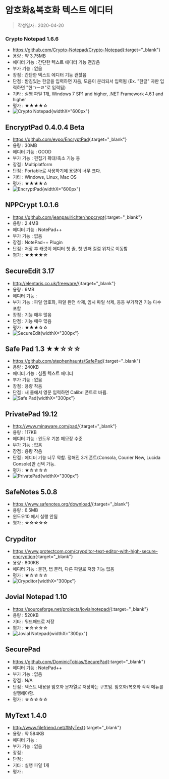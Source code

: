 # 암호화&복호화 텍스트 에디터

> 작성일자 : 2020-04-20


### Crypto Notepad 1.6.6
- <https://github.com/Crypto-Notepad/Crypto-Notepad>{:target="_blank"}
- 용량 : 약 3.75MB
- 에디터 기능 : 간단한 텍스트 에디터 기능 괜찮음
- 부가 기능 : 없음
- 장점 : 간단한 텍스트 에디터 기능 괜찮음
- 단점 : 받침있는 한글을 입력하면 자음, 모음이 분리되서 입력됨 (Ex. "한글" 자판 입력하면 "한ㄱㅡㄹ"로 입력됨)
- 기타 : 실행 파일 1개, Windows 7 SP1 and higher, .NET Framework 4.6.1 and higher
- 평가 : ★★★★☆
- ![Crypto Notepad](./assets/crypto-text-editor/crypto_notepad.png){widthX="600px"}


## EncryptPad 0.4.0.4 Beta
- <https://github.com/evpo/EncryptPad>{:target="_blank"}
- 용량 : 30MB
- 에디터 기능 : GOOD
- 부가 기능 : 편집기 확대/축소 기능 등
- 장점 : Multiplatform
- 단점 : Portable로 사용하기에 용량이 너무 크다.
- 기타 : Windows, Linux, Mac OS
- 평가 : ★★★★☆
- ![EncryptPad](./assets/crypto-text-editor/encryptpad.png){widthX="600px"}


## NPPCrypt 1.0.1.6
- <https://github.com/jeanpaulrichter/nppcrypt>{:target="_blank"}
- 용량 : 2.4MB
- 에디터 기능 : NotePad++
- 부가 기능 : 없음
- 장점 : NotePad++ Plugin
- 단점 : 저장 후 캐럿이 에디터 첫 줄, 첫 번째 컬럼 위치로 이동함
- 평가 : ★★★★☆


## SecureEdit 3.17
- <http://elentaris.co.uk/freeware/>{:target="_blank"}
- 용량 : 6MB
- 에디터 기능 : 
- 부가 기능 : 파일 암호화, 파일 완전 삭제, 임시 파일 삭제, 등등 부가적인 기능 다수 포함
- 장점 : 기능 매우 많음
- 단점 : 기능 매우 많음
- 평가 : ★★★☆☆
- ![SecureEdit](./assets/crypto-text-editor/secure_edit.png){widthX="300px"}


## Safe Pad 1.3 ★★☆☆☆
- <https://github.com/stephenhaunts/SafePad>{:target="_blank"}
- 용량 : 240KB
- 에디터 기능 : 심플 텍스트 에디터
- 부가 기능 : 없음
- 장점 : 용량 작음
- 단점 : 새 줄에서 영문 입력하면 Calibri 폰트로 바뀜.
- ![Safe Pad](./assets/crypto-text-editor/safe_pad.png){widthX="300px"}


## PrivatePad 19.12
- <http://www.minaware.com/pad/>{:target="_blank"}
- 용량 : 117KB
- 에디터 기능 : 윈도우 기본 메모장 수준
- 부가 기능 : 없음
- 장점 : 용량 작음
- 단점 : 에디터 기능 너무 약함. 정해진 3개 폰트(Consola, Courier New, Lucida Console)만 선택 가능.
- 평가 : ★☆☆☆☆
- ![PrivatePad](./assets/crypto-text-editor/privatepad.png){widthX="300px"}


## SafeNotes 5.0.8
- <https://www.safenotes.org/download/>{:target="_blank"}
- 용량 : 6.5MB
- 윈도우10 에서 실행 안됨
- 평가 : ☆☆☆☆☆


## Crypditor
- <https://www.protectcom.com/crypditor-text-editor-with-high-secure-encryption>{:target="_blank"}
- 용량 : 800KB
- 에디터 기능 : 불편, 탭 분리, 다른 파일로 저장 기능 없음
- 평가 : ★☆☆☆☆
- ![Crypditor](./assets/crypto-text-editor/crypditor.png){widthX="300px"}


## Jovial Notepad 1.10
- <https://sourceforge.net/projects/jovialnotepad/>{:target="_blank"}
- 용량 : 520KB
- 기타 : 워드패드로 저장
- 평가 : ★☆☆☆☆
- ![Jovial Notepad](./assets/crypto-text-editor/jovialnotepad.png){widthX="300px"}


## SecurePad
- <https://github.com/DominicTobias/SecurePad>{:target="_blank"}
- 에디터 기능 : NotePad++
- 부가 기능 : 없음
- 장점 : N/A
- 단점 : 텍스트 내용을 암호화 문자열로 저장하는 구조임. 암호화/복호화 각각 메뉴를 실행해야함.
- 평가 : ☆☆☆☆☆


## MyText 1.4.0
- <http://www.filefriend.net/#MyText>{:target="_blank"}
- 용량 : 약 584KB
- 에디터 기능 : 
- 부가 기능 : 없음
- 장점 : 
- 단점 : 
- 기타 : 실행 파일 1개
- 평가 : 
